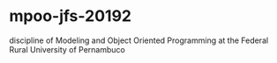 # mpoo-jfs-20192
discipline of Modeling and Object Oriented Programming at the Federal Rural University of Pernambuco
